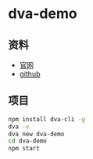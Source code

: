 # dva-demo

## 资料
- [官网](https://dvajs.com/guide/)
- [github](https://github.com/dvajs/dva)


## 项目
```bash
npm install dva-cli -g
dva -v
dva new dva-demo
cd dva-demo
npm start
```
